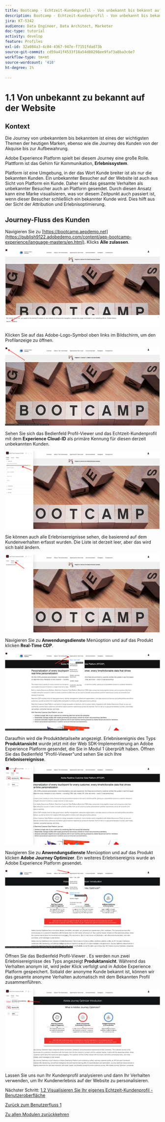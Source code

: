 ```yaml
---
title: Bootcamp - Echtzeit-Kundenprofil - Von unbekannt bis bekannt auf der Website
description: Bootcamp - Echtzeit-Kundenprofil - Von unbekannt bis bekannt auf der Website
jira: KT-5342
audience: Data Engineer, Data Architect, Marketer
doc-type: tutorial
activity: develop
feature: Profiles
exl-id: 32a084a3-4c04-4367-947e-f7151fdad73b
source-git-commit: cd59a41f4533f18a54d80298ee9faf3a8ba3c6e7
workflow-type: tm+mt
source-wordcount: '418'
ht-degree: 1%

---
```


# 1.1 Von unbekannt zu bekannt auf der Website

## Kontext

Die Journey von unbekanntem bis bekanntem ist eines der wichtigsten Themen der heutigen Marken, ebenso wie die Journey des Kunden von der Akquise bis zur Aufbewahrung.

Adobe Experience Platform spielt bei diesem Journey eine große Rolle. Plattform ist das Gehirn für Kommunikation, **Erlebnissystem**.

Platform ist eine Umgebung, in der das Wort Kunde breiter ist als nur die bekannten Kunden. Ein unbekannter Besucher auf der Website ist auch aus Sicht von Platform ein Kunde. Daher wird das gesamte Verhalten als unbekannter Besucher auch an Platform gesendet. Durch diesen Ansatz kann eine Marke visualisieren, was vor diesem Zeitpunkt auch passiert ist, wenn dieser Besucher schließlich ein bekannter Kunde wird. Dies hilft aus der Sicht der Attribution und Erlebnisoptimierung.

## Journey-Fluss des Kunden

Navigieren Sie zu [https://bootcamp.aepdemo.net](https://publish9122.adobedemo.com/content/aep-bootcamp-experience/language-masters/en.html). Klicks **Alle zulassen**.

![DSN](./images/web8.png)

Klicken Sie auf das Adobe-Logo-Symbol oben links im Bildschirm, um den Profilanzeige zu öffnen.

![Demo](./images/pv1.png)

Sehen Sie sich das Bedienfeld Profil-Viewer und das Echtzeit-Kundenprofil mit dem **Experience Cloud-ID** als primäre Kennung für diesen derzeit unbekannten Kunden.

![Demo](./images/pv2.png)

Sie können auch alle Erlebnisereignisse sehen, die basierend auf dem Kundenverhalten erfasst wurden. Die Liste ist derzeit leer, aber das wird sich bald ändern.

![Demo](./images/pv3.png)

Navigieren Sie zu **Anwendungsdienste** Menüoption und auf das Produkt klicken **Real-Time CDP**.

![Demo](./images/pv4.png)

Daraufhin wird die Produktdetailseite angezeigt. Erlebnisereignis des Typs **Produktansicht** wurde jetzt mit der Web SDK-Implementierung an Adobe Experience Platform gesendet, die Sie in Modul 1 überprüft haben. Öffnen Sie das Bedienfeld &quot;Profil-Viewer&quot;und sehen Sie sich Ihre **Erlebnisereignisse**.

![Demo](./images/pv5.png)

Navigieren Sie zu **Anwendungsdienste** Menüoption und auf das Produkt klicken **Adobe Journey Optimizer**. Ein weiteres Erlebnisereignis wurde an Adobe Experience Platform gesendet.

![Demo](./images/pv7.png)

Öffnen Sie das Bedienfeld Profil-Viewer . Es werden nun zwei Erlebnisereignisse des Typs angezeigt **Produktansicht**. Während das Verhalten anonym ist, wird jeder Klick verfolgt und in Adobe Experience Platform gespeichert. Sobald der anonyme Kunde bekannt ist, können wir das gesamte anonyme Verhalten automatisch mit dem Bekannten Profil zusammenführen.

![Demo](./images/pv8.png)

Lassen Sie uns nun Ihr Kundenprofil analysieren und dann Ihr Verhalten verwenden, um Ihr Kundenerlebnis auf der Website zu personalisieren.

Nächster Schritt: [1.2 Visualisieren Sie Ihr eigenes Echtzeit-Kundenprofil - Benutzeroberfläche](./ex2.md)

[Zurück zum Benutzerfluss 1](./uc1.md)

[Zu allen Modulen zurückkehren](../../overview.md)
